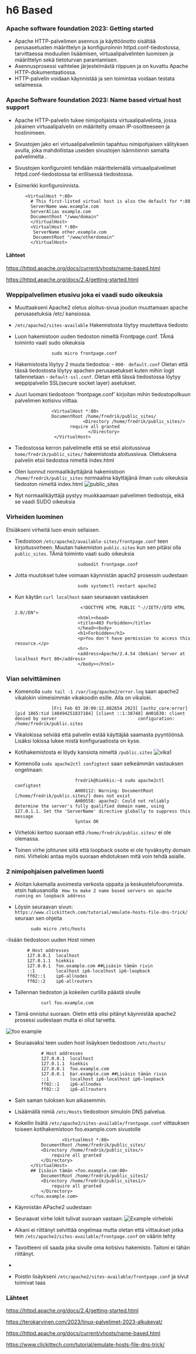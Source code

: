 # h6 Based



### Apache software foundation 2023: Getting started

- Apache HTTP-palvelimen asennus ja käyttöönotto sisältää perusasetusten määrittelyn ja konfiguroinnin httpd.conf-tiedostossa, tarvittaessa moduulien lisäämisen, virtuaalipalvelinten luomisen ja määrittelyn sekä tietoturvan parantamisen.
-  Asennusprosessi vaihtelee järjestelmästä riippuen ja on kuvattu Apache HTTP-dokumentaatiossa.
-   HTTP-palvelin voidaan käynnistää ja sen toimintaa voidaan testata selaimessa.

### Apache Software foundation 2023: Name based virtual host support
- Apache HTTP-palvelin tukee nimipohjaista virtuaalipalvelinta, jossa jokainen virtuaalipalvelin on määritelty omaan IP-osoitteeseen ja hostinimeen.
- Sivustojen jako eri virtuaalipalvelimiin tapahtuu nimipohjaisen välityksen avulla, joka mahdollistaa useiden sivustojen isännöinnin samalta palvelimelta .
- Sivustojen konfigurointi tehdään määrittelemällä virtuaalipalvelimet httpd.conf-tiedostossa tai erillisessä tiedostossa.
- Esimerkki konfiguroinnista.


          <VirtualHost *:80>
            # This first-listed virtual host is also the default for *:80
            ServerName www.example.com
            ServerAlias example.com 
            DocumentRoot "/www/domain"
            </VirtualHost>
            <VirtualHost *:80>
             ServerName other.example.com
             DocumentRoot "/www/otherdomain"
            </VirtualHost>



#### Lähteet
https://httpd.apache.org/docs/current/vhosts/name-based.html


https://httpd.apache.org/docs/2.4/getting-started.html


### Weppipalvelimen etusivu joka ei vaadi sudo oikeuksia

- Muuttaakseni Apache2 oletus aloitus-sivua joudun muuttamaan apache perusasetuksia /etc/ kansiossa.
- `/etc/apache2/sites-available` Hakemistosta löytyy muutettava tiedosto
- Luon hakemistoon uuden tiedoston nimeltä Frontpage.conf. TÄmä toiminto vaati sudo oikeuksia
                    
                    sudo micro frontpage.conf

- Hakemistosta löytyy 2 muuta tiedostoa: 
          - `000- default.conf` Oletan että tässä tiedostosta löytyy apachen perusasetukset kuten mihin logit tallennetaan
          - `default-ssl.conf`. Oletan että tässä tiedostossa löytyy weppipalvelin SSL(secure socket layer) asetukset.
- Juuri luomani tiedostoon 'frontpage.conf' kirjoitan mihin tiedostopolkuun palvelimen kotisivu viittaa.

                    <VirtualHost *:80>
	                DocumentRoot /home/fredrik/public_sites/
	                            <Directory /home/fredrik/public_sites/>
		                   require all granted
	                              </Directory>
                     </VirtualHost>
- Tiedostossa kerron palvelimelle että se etsii aloitussivua `home/fredrik/public_sites/` hakemistosta aloitussivua. Oletuksena palvelin etsii tiedostoa nimeltä index.html
- Olen luonnut normaalikäyttäjänä hakemistoon `/home/fredrik/public_sites` normaalina käyttäjänä ilman `sudo` oikeuksia tiedoston nimeltä index.html
![public_sites](https://user-images.githubusercontent.com/122887178/216674794-217ffcd2-d444-4cae-b4d3-488405889ae0.jpg)

- Nyt normaalikäyttäjä pystyy muokkaamaan palvelimen tiedostoja, eikä se vaadi SUDO oikeuksia


### Virheiden luominen

Etsiäkseni virheitä luon ensin sellaisen.

- Tiedostoon `/etc/apache2/available-sites/frontpage.conf` teen kirjoitusvirheen. Muutan hakemiston `public.sites` kun sen pitäisi olla `public_sites`. TÄmä toiminto vaati sudo oikeuksia

                              sudoedit frontpage.conf

- Jotta muutokset tulee voimaan käynnistän apach2 prosessin uudestaan

                              sudo systemctl restart apache2
                              
- Kun käytän `curl localhost` saan seuraavan vastauksen

                               <!DOCTYPE HTML PUBLIC "-//IETF//DTD HTML 2.0//EN">
                              <html><head>
                              <title>403 Forbidden</title>
                              </head><body>
                              <h1>Forbidden</h1>
                              <p>You don't have permission to access this resource.</p>
                              <hr>
                              <address>Apache/2.4.54 (Debian) Server at localhost Port 80</address>
                              </body></html>
 ### Vian selvittäminen
                           
- Komenolla `sudo tail -1 /var/log/apache2/error.log` saan apache2 vikalokin viimeisimmän vikakoodin esille. Alla on vikaloki.


                    [Fri Feb 03 20:09:12.882654 2023] [authz_core:error] [pid 1865:tid 140494251837184] [client ::1:38748] AH01630: client denied by server                               configuration: /home/fredrik/public.sites

- Vikalokissa selviää että palvelin estää käyttäjää saamasta pyyntöönsä. Lisäksi lokissa lukee mistä konfiguraatiosta on kyse.
- Kotihakemistosta ei löydy kansiota nimeltä `/public.sites`
 ![vika1](https://user-images.githubusercontent.com/122887178/216678024-5b88bfd7-a5c6-41f9-b97d-7101c92855e0.jpg)
 
 - Komenolla `sudo apache2ctl configtest` saan selkeämmän vastauksen ongelmaan:

                              fredrik@hiekkis:~$ sudo apache2ctl configtest
                              AH00112: Warning: DocumentRoot [/home/fredrik/public.sites/] does not exist
                              AH00558: apache2: Could not reliably determine the server's fully qualified domain name, using 127.0.1.1. Set the 'ServerName' directive globally to suppress this message
                              Syntax OK
                              
- Virheloki kertoo suoraan että `/home/fredrik/public.sites/` ei ole olemassa.
- Toinen virhe johtunee siitä että loopback osoite ei ole hyväksytty domain nimi. Virheloki antaa myös suoraan ehdotuksen mitä voin tehdä asialle.


### 2 nimipohjaisen palvelimen luonti

- Aloitan lukemalla avoimesta verkosta oppaita ja keskustelufoorumista. etsin hakusanoilla ` How to make 2 name based servers on apache running on loopback address` 
- Löysin seuraavan sivun: `https://www.clickittech.com/tutorial/emulate-hosts-file-dns-trick/` seuraan sen ohjeita

			sudo micro /etc/hosts

-lisään tiedostoon uuden Host nimen

			# Host addresses
			127.0.0.1  localhost
			127.0.1.1  hiekkis
			127.0.0.1  foo.example.com ##Lisäsin tämän rivin
			::1        localhost ip6-localhost ip6-loopback
			ff02::1    ip6-allnodes
			ff02::2    ip6-allrouters
- Tallennan tiedoston ja kokeilen curlilla päästä sivulle

				curl foo.example.com
- Tämä onnistui suoraan. Oletin että olisi pitänyt käynnistää apache2 prosessi uudestaan mutta ei ollut tarvetta.

![foo example](https://user-images.githubusercontent.com/122887178/216754766-9d5a8755-6703-46ca-b3f9-7f8116f72ce4.jpg)

- Seuraavaksi teen uuden host lisäyksen tiedostoon `/etc/hosts/`

				# Host addresses
				127.0.0.1  localhost
				127.0.1.1  hiekkis
				127.0.0.1  foo.example.com
				127.0.0.1  bar.example.com ##Lisäsin tämän rivin
				::1        localhost ip6-localhost ip6-loopback
				ff02::1    ip6-allnodes
				ff02::2    ip6-allrouters
- Sain saman tuloksen kun aikasemmin. 
- Lisäämällä nimiä `/etc/Hosts` tiedostoon simuloin DNS palvelua.

- Kokeilin lisätä `/etc/apache2/sites-available/frontpage.conf` viittauksen toiseen kotihakemistoon foo.example.com sivustolle

						<VirtualHost *:80>
				DocumentRoot /home/fredrik/public_sites/
				<Directory /home/fredrik/public_sites/>
					require all granted
				</Directory>
			</VirtualHost>
			## Iisäsin tämän <foo.example.com:80>
				DocumentRoot /home/fredrik/public_sites1/
				<Directory /home/fredrik/public_sites1/>
					require all granted
				</Directory>
			</foo.example.com>	
- Käynnistän APache2 uudestaan
- Seuraavat virhe lokit tulivat suoraan vastaan: 
![Example virheloki](https://user-images.githubusercontent.com/122887178/216755256-09b5ee4c-2a07-4693-b830-c6910f753c54.jpg)
- Aikani ei riittänyt selvittää ongelmaa mutta oletan että viittaukset jotka tein `/etc/apache2/sites-available/frontpage.conf` on väärin tehty
- Tavoitteeni oli saada joka sivulle oma kotisivu hakemisto. Taitoni ei tähän riittänyt.
- 
- Poistin lisäykseni `/etc/apache2/sites-available/frontpage.conf` ja sivut toimivat taas




### Lähteet 
https://httpd.apache.org/docs/2.4/getting-started.html

https://terokarvinen.com/2023/linux-palvelimet-2023-alkukevat/

https://httpd.apache.org/docs/current/vhosts/name-based.html

https://www.clickittech.com/tutorial/emulate-hosts-file-dns-trick/


